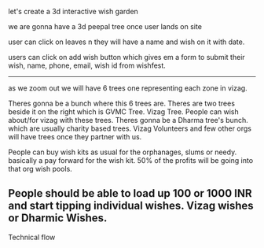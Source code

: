 let's create a 3d interactive wish garden

we are gonna have a 3d peepal tree once user lands on site

user can click on leaves n they will have a name and wish on it with date. 

users can click on add wish button which gives em a form to submit their wish, name, phone, email, wish id from wishfest. 

------

as we zoom out we will have 6 trees one representing each zone in vizag. 

Theres gonna be a bunch where this 6 trees are. 
Theres are two trees beside it on the right which is GVMC Tree. Vizag Tree. People can wish about/for vizag with these trees.
Theres gonna be a Dharma tree's bunch. which are usually charity based trees. Vizag Volunteers and few other orgs will have trees once they partner with us. 

People can buy wish kits as usual for the orphanages, slums or needy. basically a pay forward for the wish kit. 
50% of the profits will be going into that org wish pools. 

People should be able to load up 100 or 1000 INR and start tipping individual wishes. Vizag wishes or Dharmic Wishes. 
---

Technical flow
